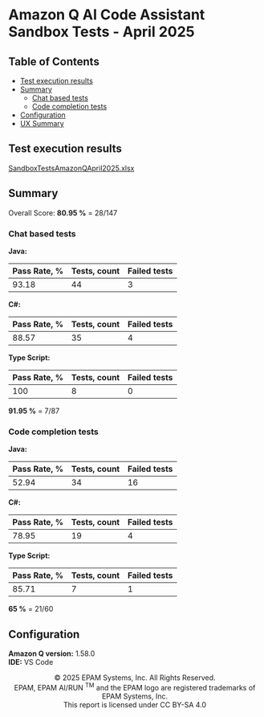 # Amazon Q AI Code Assistant Sandbox Tests - April 2025

## Table of Contents
- [Test execution results](#test-execution-results)
- [Summary](#summary)
    - [Chat based tests](#chat-based-tests)
    - [Code completion tests](#code-completion-tests)
- [Configuration](#configuration)
- [UX Summary](#ux-summary)

## Test execution results

[SandboxTestsAmazonQApril2025.xlsx](../../../../../reports/2025/SandboxTestsAmazonQApril2025.xlsx)

## Summary

Overall Score: **80.95 %** = 28/147

### Chat based tests

**Java:**

| Pass Rate, % | Tests, count | Failed tests |
|--------------|--------------|--------------|
| 93.18        | 44           | 3            |

**C#:**

| Pass Rate, % | Tests, count | Failed tests |
|--------------|--------------|--------------|
| 88.57        | 35           | 4            |

**Type Script:**

| Pass Rate, % | Tests, count | Failed tests |
|--------------|--------------|--------------|
| 100          | 8            | 0            |

**91.95 %** = 7/87

### Code completion tests

**Java:**

| Pass Rate, % | Tests, count | Failed tests |
|--------------|--------------|--------------|
| 52.94        | 34           | 16           |

**C#:**

| Pass Rate, % | Tests, count | Failed tests |
|--------------|--------------|--------------|
| 78.95        | 19           | 4            |

**Type Script:**

| Pass Rate, % | Tests, count | Failed tests |
|--------------|--------------|--------------|
| 85.71        | 7            | 1            |

**65 %** = 21/60

## Configuration

**Amazon Q version:** 1.58.0  
**IDE:** VS Code

<p style="text-align: center;">    © 2025 EPAM Systems, Inc. All Rights Reserved.<br/>    EPAM, EPAM AI/RUN <sup>TM</sup> and the EPAM logo are registered trademarks of EPAM Systems, Inc.<br>    This report is licensed under CC BY-SA 4.0<br/></p>

